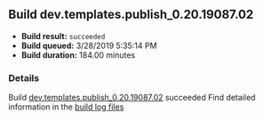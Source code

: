 ## Build dev.templates.publish_0.20.19087.02
- **Build result:** `succeeded`
- **Build queued:** 3/28/2019 5:35:14 PM
- **Build duration:** 184.00 minutes
### Details
Build [dev.templates.publish_0.20.19087.02](https://winappstudio.visualstudio.com/web/build.aspx?pcguid=a4ef43be-68ce-4195-a619-079b4d9834c2&builduri=vstfs%3a%2f%2f%2fBuild%2fBuild%2f27393) succeeded
Find detailed information in the [build log files](https://uwpctdiags.blob.core.windows.net/buildlogs/dev.templates.publish_0.20.19087.02_logs.zip)
